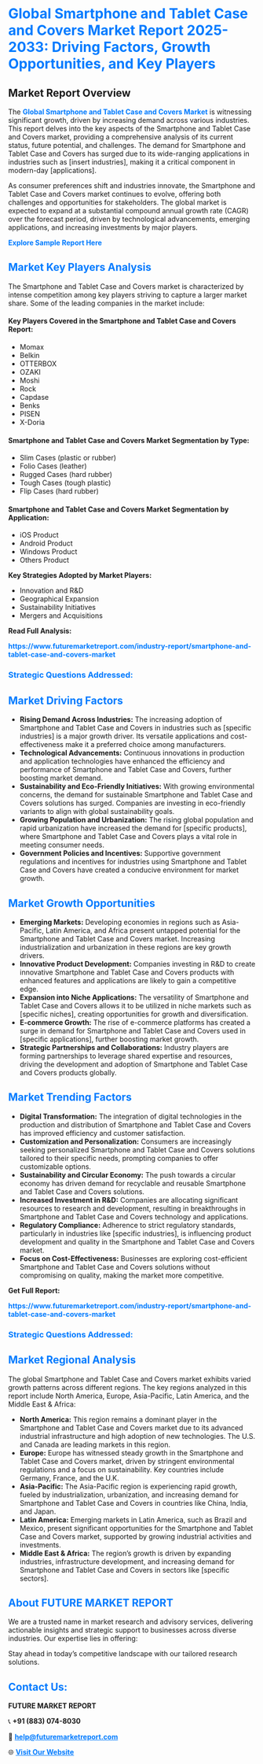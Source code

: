 <h1 style="color: #007BFF;">Global Smartphone and Tablet Case and Covers Market Report 2025-2033: Driving Factors, Growth Opportunities, and Key Players</h1>

<section id="overview">
<h2>Market Report Overview</h2>
<p>The <a href="https://www.futuremarketreport.com/industry-report/smartphone-and-tablet-case-and-covers-market" style="color: #007BFF; text-decoration: none;"><strong>Global Smartphone and Tablet Case and Covers Market</strong></a> is witnessing significant growth, driven by increasing demand across various industries. This report delves into the key aspects of the Smartphone and Tablet Case and Covers market, providing a comprehensive analysis of its current status, future potential, and challenges. The demand for Smartphone and Tablet Case and Covers has surged due to its wide-ranging applications in industries such as [insert industries], making it a critical component in modern-day [applications].</p>
<p>As consumer preferences shift and industries innovate, the Smartphone and Tablet Case and Covers market continues to evolve, offering both challenges and opportunities for stakeholders. The global market is expected to expand at a substantial compound annual growth rate (CAGR) over the forecast period, driven by technological advancements, emerging applications, and increasing investments by major players.</p>
</section>

<section id="overview">
<p><a href="https://www.futuremarketreport.com/request-sample/reportId=32889" style="color: #007BFF; text-decoration: none;"><strong>Explore Sample Report Here</strong></a></p>
</section>

<section id="key-players">
<h2 style="color: #007BFF;">Market Key Players Analysis</h2>
<p>The Smartphone and Tablet Case and Covers market is characterized by intense competition among key players striving to capture a larger market share. Some of the leading companies in the market include:</p>
<h4>Key Players Covered in the Smartphone and Tablet Case and Covers Report:</h4>
<ul><li>Momax</li><li>Belkin</li><li>OTTERBOX</li><li>OZAKI</li><li>Moshi</li><li>Rock</li><li>Capdase</li><li>Benks</li><li>PISEN</li><li>X-Doria</li></ul>
<h4>Smartphone and Tablet Case and Covers Market Segmentation by Type:</h4>
<ul><li>Slim Cases (plastic or rubber)</li><li>Folio Cases (leather)</li><li>Rugged Cases (hard rubber)</li><li>Tough Cases (tough plastic)</li><li>Flip Cases (hard rubber)</li></ul>

<h4>Smartphone and Tablet Case and Covers Market Segmentation by Application:</h4>
<ul><li>iOS Product</li><li>Android Product</li><li>Windows Product</li><li>Others Product</li></ul>
<p><strong>Key Strategies Adopted by Market Players:</strong></p>
<ul>
<li>Innovation and R&D</li>
<li>Geographical Expansion</li>
<li>Sustainability Initiatives</li>
<li>Mergers and Acquisitions</li>
</ul>
</section>

<section>
<p><strong>Read Full Analysis: </strong></p><a href="https://www.futuremarketreport.com/industry-report/smartphone-and-tablet-case-and-covers-market" style="color: #007BFF; text-decoration: none;"><strong>https://www.futuremarketreport.com/industry-report/smartphone-and-tablet-case-and-covers-market</strong></a>
<h3 style="color: #007BFF;">Strategic Questions Addressed:</h3>
</section>

<section id="driving-factors">
<h2 style="color: #007BFF;">Market Driving Factors</h2>
<ul>
<li><strong>Rising Demand Across Industries:</strong> The increasing adoption of Smartphone and Tablet Case and Covers in industries such as [specific industries] is a major growth driver. Its versatile applications and cost-effectiveness make it a preferred choice among manufacturers.</li>
<li><strong>Technological Advancements:</strong> Continuous innovations in production and application technologies have enhanced the efficiency and performance of Smartphone and Tablet Case and Covers, further boosting market demand.</li>
<li><strong>Sustainability and Eco-Friendly Initiatives:</strong> With growing environmental concerns, the demand for sustainable Smartphone and Tablet Case and Covers solutions has surged. Companies are investing in eco-friendly variants to align with global sustainability goals.</li>
<li><strong>Growing Population and Urbanization:</strong> The rising global population and rapid urbanization have increased the demand for [specific products], where Smartphone and Tablet Case and Covers plays a vital role in meeting consumer needs.</li>
<li><strong>Government Policies and Incentives:</strong> Supportive government regulations and incentives for industries using Smartphone and Tablet Case and Covers have created a conducive environment for market growth.</li>
</ul>
</section>

<section id="growth-opportunities">
<h2 style="color: #007BFF;">Market Growth Opportunities</h2>
<ul>
<li><strong>Emerging Markets:</strong> Developing economies in regions such as Asia-Pacific, Latin America, and Africa present untapped potential for the Smartphone and Tablet Case and Covers market. Increasing industrialization and urbanization in these regions are key growth drivers.</li>
<li><strong>Innovative Product Development:</strong> Companies investing in R&D to create innovative Smartphone and Tablet Case and Covers products with enhanced features and applications are likely to gain a competitive edge.</li>
<li><strong>Expansion into Niche Applications:</strong> The versatility of Smartphone and Tablet Case and Covers allows it to be utilized in niche markets such as [specific niches], creating opportunities for growth and diversification.</li>
<li><strong>E-commerce Growth:</strong> The rise of e-commerce platforms has created a surge in demand for Smartphone and Tablet Case and Covers used in [specific applications], further boosting market growth.</li>
<li><strong>Strategic Partnerships and Collaborations:</strong> Industry players are forming partnerships to leverage shared expertise and resources, driving the development and adoption of Smartphone and Tablet Case and Covers products globally.</li>
</ul>
</section>

<section id="trending-factors">
<h2 style="color: #007BFF;">Market Trending Factors</h2>
<ul>
<li><strong>Digital Transformation:</strong> The integration of digital technologies in the production and distribution of Smartphone and Tablet Case and Covers has improved efficiency and customer satisfaction.</li>
<li><strong>Customization and Personalization:</strong> Consumers are increasingly seeking personalized Smartphone and Tablet Case and Covers solutions tailored to their specific needs, prompting companies to offer customizable options.</li>
<li><strong>Sustainability and Circular Economy:</strong> The push towards a circular economy has driven demand for recyclable and reusable Smartphone and Tablet Case and Covers solutions.</li>
<li><strong>Increased Investment in R&D:</strong> Companies are allocating significant resources to research and development, resulting in breakthroughs in Smartphone and Tablet Case and Covers technology and applications.</li>
<li><strong>Regulatory Compliance:</strong> Adherence to strict regulatory standards, particularly in industries like [specific industries], is influencing product development and quality in the Smartphone and Tablet Case and Covers market.</li>
<li><strong>Focus on Cost-Effectiveness:</strong> Businesses are exploring cost-efficient Smartphone and Tablet Case and Covers solutions without compromising on quality, making the market more competitive.</li>
</ul>
</section>

<section>
<p><strong>Get Full Report: </strong></p><a href="https://www.futuremarketreport.com/industry-report/smartphone-and-tablet-case-and-covers-market" style="color: #007BFF; text-decoration: none;"><strong>https://www.futuremarketreport.com/industry-report/smartphone-and-tablet-case-and-covers-market</strong></a>
<h3 style="color: #007BFF;">Strategic Questions Addressed:</h3>
</section>


<section id="regional-analysis">
<h2 style="color: #007BFF;">Market Regional Analysis</h2>
<p>The global Smartphone and Tablet Case and Covers market exhibits varied growth patterns across different regions. The key regions analyzed in this report include North America, Europe, Asia-Pacific, Latin America, and the Middle East & Africa:</p>
<ul>
<li><strong>North America:</strong> This region remains a dominant player in the Smartphone and Tablet Case and Covers market due to its advanced industrial infrastructure and high adoption of new technologies. The U.S. and Canada are leading markets in this region.</li>
<li><strong>Europe:</strong> Europe has witnessed steady growth in the Smartphone and Tablet Case and Covers market, driven by stringent environmental regulations and a focus on sustainability. Key countries include Germany, France, and the U.K.</li>
<li><strong>Asia-Pacific:</strong> The Asia-Pacific region is experiencing rapid growth, fueled by industrialization, urbanization, and increasing demand for Smartphone and Tablet Case and Covers in countries like China, India, and Japan.</li>
<li><strong>Latin America:</strong> Emerging markets in Latin America, such as Brazil and Mexico, present significant opportunities for the Smartphone and Tablet Case and Covers market, supported by growing industrial activities and investments.</li>
<li><strong>Middle East & Africa:</strong> The region’s growth is driven by expanding industries, infrastructure development, and increasing demand for Smartphone and Tablet Case and Covers in sectors like [specific sectors].</li>
</ul>
</section>

<footer>
<h2 style="color: #007BFF;">About FUTURE MARKET REPORT</h2>
<p>We are a trusted name in market research and advisory services, delivering actionable insights and strategic support to businesses across diverse industries. Our expertise lies in offering:</p>

<p>Stay ahead in today’s competitive landscape with our tailored research solutions.</p>

<h2 style="color: #007BFF;">Contact Us:</h2>
<p><strong>FUTURE MARKET REPORT</strong></p>
<p>📞 <strong>+91 (883) 074-8030</strong></p>
<p>📧 <strong><a href="mailto:help@futuremarketreport.com" style="color: #007BFF;">help@futuremarketreport.com</a></strong></p>
<p>🌐 <strong><a href="https://www.futuremarketreport.com/" style="color: #007BFF;">Visit Our Website</a></strong></p>
</footer>